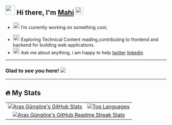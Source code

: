 ## <img src="https://github.com/Mahikolhe23/Mahikolhe23/blob/main/Assets/emoji.gif" width="30" height="30" /> Hi there, I'm [Mahi](https://github.com/Mahikolhe23) <img src="https://github.com/Mahikolhe23/Mahikolhe23/blob/main/Assets/wavinghand.gif" width="25" height="25"/> 

- <img src="https://github.com/Mahikolhe23/Mahikolhe23/blob/main/Assets/developer.gif" width="21" height="21"/>  I’m currently working on something cool;

<!---
- <img src="https://github.com/Mahikolhe23/Mahikolhe23/blob/main/Assets/lightning.gif" width="21" height="21"/> In my free time, I solve problems on 
[Leetcode](https://leetcode.com/Mahikolhe/) , [GeeksforGeeks](https://auth.geeksforgeeks.org/user/mkolhe23/) , [HackerRank](https://www.hackerrank.com/mahikolhe23)
--->


- <img src="https://github.com/Mahikolhe23/Mahikolhe23/blob/main/Assets/laptop.gif" width="21" height="21"/> Exploring Technical Content reading,contributing to frontend and backend for building web applications.
- <img src="https://github.com/Mahikolhe23/Mahikolhe23/blob/main/Assets/message.gif" width="21" height="21"/> Ask me about anything, i am happy to help [twitter](https://twitter.com/mahikolhe) [linkedin](https://www.linkedin.com/in/mahikolhe/)

---

### Glad to see you here! ![](https://visitor-badge.laobi.icu/badge?page_id=Mahikolhe23.Mahikolhe23)

---

## :fire: My Stats

<table>
  <tr>
    <td>
      <a href="https://github.com/anuraghazra/github-readme-stats"> <img src="https://github-readme-stats-arasgungore.vercel.app/api?username=Mahikolhe23&hide_border=true&show_icons=true&count_private=true&theme=github_dark" alt="Aras Güngöre's GitHub Stats" /> </a>
    </td>
    <td>
      <a href="https://github.com/anuraghazra/github-readme-stats"> <img src="https://github-readme-stats-arasgungore.vercel.app/api/top-langs/?username=Mahikolhe23&hide_border=true&langs_count=8&layout=compact&count_private=true&theme=github_dark" alt="Top Languages" /> </a>
    </td>
  </tr>
  <tr>
    <td colspan=2 align="center">
      <a href="https://git.io/streak-stats"> <img src="http://github-readme-streak-stats.herokuapp.com?user=Mahikolhe23&hide_border=true&currStreakLabel=000000&date_format=j%20M%5B%20Y%5D&theme=github_dark" alt="Aras Güngöre's GitHub Readme Streak Stats" /> </a>
    </td>
  </tr>
</table>



